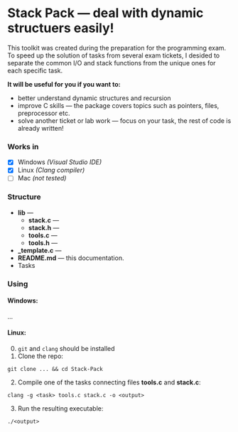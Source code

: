 # Stack Pack — deal with dynamic structuers easily!
This toolkit was created during the preparation for the programming exam. To speed up the solution of tasks from several exam tickets, I desided to separate the common I/O and stack functions from the unique ones for each specific task.

**It will be useful for you if you want to:**
- better understand dynamic structures and recursion 
- improve C skills — the package covers topics such as pointers, files, preprocessor etc.
- solve another ticket or lab work — focus on your task, the rest of code is already written!

### Works in
- [x] Windows *(Visual Studio IDE)*
- [x] Linux *(Clang compiler)*
- [ ] Mac *(not tested)*

### Structure
- **lib** — 
    - **stack.c** — 
    - **stack.h** —
    * **tools.c** — 
    * **tools.h** —
- **_template.c** — 
- **README.md** — this documentation.
- Tasks

### Using
#### Windows:
...
#### Linux:
0. `git` and `clang` should be installed
1. Clone the repo:
```
git clone ... && cd Stack-Pack
```
2. Compile one of the tasks connecting files **tools.c** and **stack.c**:
```
clang -g <task> tools.c stack.c -o <output>
```
3. Run the resulting executable:
```
./<output>
```